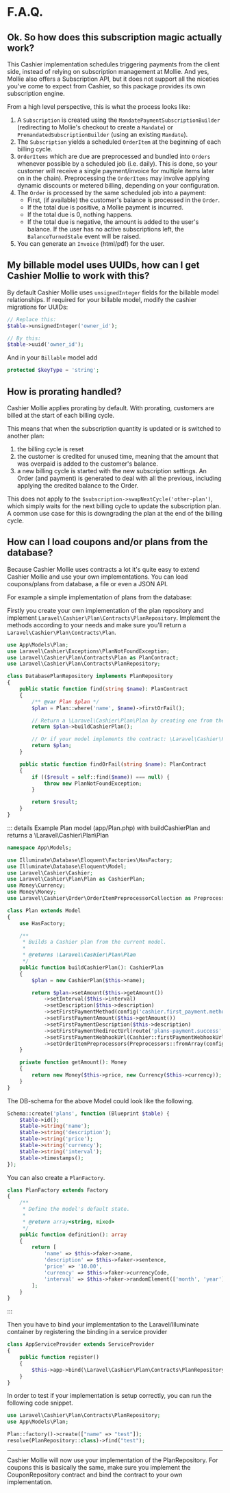 # F.A.Q.

## Ok. So how does this subscription magic actually work?

This Cashier implementation schedules triggering payments from the client side, instead of relying on subscription management at Mollie.
And yes, Mollie also offers a Subscription API, but it does not support all the niceties you've come to expect from Cashier,
so this package provides its own subscription engine.

From a high level perspective, this is what the process looks like:

1. A `Subscription` is created using the `MandatePaymentSubscriptionBuilder` (redirecting to Mollie's checkout to create
   a `Mandate`) or `PremandatedSubscriptionBuilder` (using an existing `Mandate`).
2. The `Subscription` yields a scheduled `OrderItem` at the beginning of each billing cycle.
3. `OrderItems` which are due are preprocessed and bundled into `Orders` whenever possible by a scheduled job (i.e.
   daily). This is done, so your customer will receive a single payment/invoice for multiple items later on in the chain).
   Preprocessing the `OrderItems` may involve applying dynamic discounts or metered billing, depending on your
   configuration.
4. The `Order` is processed by the same scheduled job into a payment:
    - First, (if available) the customer's balance is processed in the `Order`.
    - If the total due is positive, a Mollie payment is incurred.
    - If the total due is 0, nothing happens.
    - If the total due is negative, the amount is added to the user's balance. If the user has no active subscriptions left, the `BalanceTurnedStale` event will be raised.
5. You can generate an `Invoice` (html/pdf) for the user.

## My billable model uses UUIDs, how can I get Cashier Mollie to work with this?
By default Cashier Mollie uses `unsignedInteger` fields for the billable model relationships.
If required for your billable model, modify the cashier migrations for UUIDs:

```php
// Replace this:
$table->unsignedInteger('owner_id');

// By this:
$table->uuid('owner_id');
```
And in your `Billable` model add
```php
protected $keyType = 'string';
```
## How is prorating handled?

Cashier Mollie applies prorating by default. With prorating, customers are billed at the start of each billing cycle.

This means that when the subscription quantity is updated or is switched to another plan:

1. the billing cycle is reset
2. the customer is credited for unused time, meaning that the amount that was overpaid is added to the customer's balance.
3. a new billing cycle is started with the new subscription settings. An Order (and payment) is generated to deal with
   all the previous, including applying the credited balance to the Order.

This does not apply to the `$subscription->swapNextCycle('other-plan')`, which simply waits for the next billing cycle
to update the subscription plan. A common use case for this is downgrading the plan at the end of the billing cycle.

## How can I load coupons and/or plans from the database?

Because Cashier Mollie uses contracts a lot it's quite easy to extend Cashier Mollie and use your own implementations.
You can load coupons/plans from database, a file or even a JSON API.

For example a simple implementation of plans from the database:

Firstly you create your own implementation of the plan repository and implement `Laravel\Cashier\Plan\Contracts\PlanRepository`.
Implement the methods according to your needs and make sure you'll return a `Laravel\Cashier\Plan\Contracts\Plan`.

```php
use App\Models\Plan;
use Laravel\Cashier\Exceptions\PlanNotFoundException;
use Laravel\Cashier\Plan\Contracts\Plan as PlanContract;
use Laravel\Cashier\Plan\Contracts\PlanRepository;

class DatabasePlanRepository implements PlanRepository
{
    public static function find(string $name): PlanContract
    {
        /** @var Plan $plan */
        $plan = Plan::where('name', $name)->firstOrFail();

        // Return a \Laravel\Cashier\Plan\Plan by creating one from the database values
        return $plan->buildCashierPlan();

        // Or if your model implements the contract: \Laravel\Cashier\Plan\Contracts\Plan
        return $plan;
    }

    public static function findOrFail(string $name): PlanContract
    {
        if (($result = self::find($name)) === null) {
            throw new PlanNotFoundException;
        }

        return $result;
    }
}
```
::: details Example Plan model (app/Plan.php) with buildCashierPlan and returns a \Laravel\Cashier\Plan\Plan
```php
namespace App\Models;

use Illuminate\Database\Eloquent\Factories\HasFactory;
use Illuminate\Database\Eloquent\Model;
use Laravel\Cashier\Cashier;
use Laravel\Cashier\Plan\Plan as CashierPlan;
use Money\Currency;
use Money\Money;
use Laravel\Cashier\Order\OrderItemPreprocessorCollection as Preprocessors;

class Plan extends Model
{
    use HasFactory;

    /**
     * Builds a Cashier plan from the current model.
     *
     * @returns \Laravel\Cashier\Plan\Plan
     */
    public function buildCashierPlan(): CashierPlan
    {
        $plan = new CashierPlan($this->name);

        return $plan->setAmount($this->getAmount())
            ->setInterval($this->interval)
            ->setDescription($this->description)
            ->setFirstPaymentMethod(config('cashier.first_payment.method'))
            ->setFirstPaymentAmount($this->getAmount())
            ->setFirstPaymentDescription($this->description)
            ->setFirstPaymentRedirectUrl(route('plans-payment.success', ['plan' => $this->id]))
            ->setFirstPaymentWebhookUrl(Cashier::firstPaymentWebhookUrl())
            ->setOrderItemPreprocessors(Preprocessors::fromArray(config('cashier_plans.defaults.order_item_preprocessors')));
    }

    private function getAmount(): Money
    {
        return new Money($this->price, new Currency($this->currency));
    }
}
```

The DB-schema for the above Model could look like the following.

```php
Schema::create('plans', function (Blueprint $table) {
	$table->id();
	$table->string('name');
	$table->string('description');
	$table->string('price');
	$table->string('currency');
	$table->string('interval');
	$table->timestamps();
});
```

You can also create a `PlanFactory`.

```php
class PlanFactory extends Factory
{
    /**
     * Define the model's default state.
     *
     * @return array<string, mixed>
     */
    public function definition(): array
    {
        return [
            'name' => $this->faker->name,
            'description' => $this->faker->sentence,
            'price' => '10.00',
            'currency' => $this->faker->currencyCode,
            'interval' => $this->faker->randomElement(['month', 'year']),
        ];
    }
}
```
:::

Then you have to bind your implementation to the Laravel/Illuminate container by registering the binding in a service provider

```php
class AppServiceProvider extends ServiceProvider
{
    public function register()
    {
        $this->app->bind(\Laravel\Cashier\Plan\Contracts\PlanRepository::class, DatabasePlanRepository::class);
    }
}
```

In order to test if your implementation is setup correctly, you can run the following code snippet.
```php
use Laravel\Cashier\Plan\Contracts\PlanRepository;
use App\Models\Plan;

Plan::factory()->create(["name" => "test"]);
resolve(PlanRepository::class)->find("test");
```

---

Cashier Mollie will now use your implementation of the PlanRepository. For coupons this is basically the same,
make sure you implement the CouponRepository contract and bind the contract to your own implementation.
